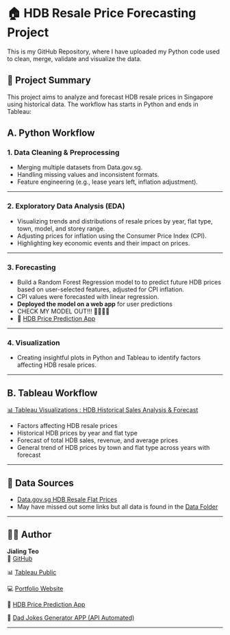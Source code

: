 # 🏠 HDB Resale Price Forecasting Project

This is my GitHub Repository, where I have uploaded my Python code used to clean, merge, validate and visualize the data.

## 📌 Project Summary

This project aims to analyze and forecast HDB resale prices in Singapore using historical data. The workflow has starts in Python and ends in Tableau:

## A. Python Workflow

### 1. **Data Cleaning & Preprocessing**
- Merging multiple datasets from Data.gov.sg.
- Handling missing values and inconsistent formats.
- Feature engineering (e.g., lease years left, inflation adjustment).

---

### 2. **Exploratory Data Analysis (EDA)**
- Visualizing trends and distributions of resale prices by year, flat type, town, model, and storey range.
- Adjusting prices for inflation using the Consumer Price Index (CPI).
- Highlighting key economic events and their impact on prices.

---

### 3. **Forecasting**
- Build a Random Forest Regression model to to predict future HDB prices based on user-selected features, adjusted for CPI inflation.
- CPI values were forecasted with linear regression.
- **Deployed the model on a web app** for user predictions
- CHECK MY MODEL OUT!!! 🕺🕺😊😊
- 🤖 [HDB Price Prediction App](https://jayellehdb.streamlit.app/)
---

### 4. **Visualization**
- Creating insightful plots in Python and Tableau to identify factors affecting HDB resale prices.

---
## B. Tableau Workflow

 [📊 Tableau Visualizations : HDB Historical Sales Analysis & Forecast](https://public.tableau.com/app/profile/jialingteo/viz/HDBSalesPatternandPriceForecast/HDBHistoricalSalesAnalysisForecast)

- Factors affecting HDB resale prices
- Historical HDB prices by year and flat type
- Forecast of total HDB sales, revenue, and average prices
- General trend of HDB prices by town and flat type across years with forecast
---

## 📂 Data Sources

- [Data.gov.sg HDB Resale Flat Prices](https://data.gov.sg/dataset/resale-flat-prices)  
- May have missed out some links but all data is found in the [Data Folder](https://github.com/jayelle0609/HDB_Historical_Price_Analysis/tree/main/Data)

---

## 👩‍💻 Author

**Jialing Teo**  
📌 [GitHub](https://github.com/jayelle0609)  

📊 [Tableau Public](https://public.tableau.com/app/profile/jialingteo)

💻 [Portfolio Website](https://jayelle0609.github.io/)

🤖 [HDB Price Prediction App](https://jayellehdb.streamlit.app/)

🤖 [Dad Jokes Generator APP (API Automated)](https://jayelledadjokes.streamlit.app)

---

